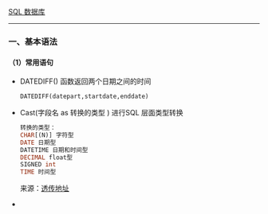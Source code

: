 [SQL 数据库](https://www.w3school.com.cn/sql/index.asp) 

---

### 一、基本语法

#### （1）常用语句

- DATEDIFF() 函数返回两个日期之间的时间

  ```sql
  DATEDIFF(datepart,startdate,enddate)
  ```

- Cast(字段名 as 转换的类型 )  进行SQL 层面类型转换

  ```sql
  转换的类型：
  CHAR[(N)] 字符型
  DATE 日期型
  DATETIME 日期和时间型
  DECIMAL float型
  SIGNED int
  TIME 时间型
  ```

  来源：[透传地址](https://blog.csdn.net/qidasheng2012/article/details/84862266)  

- 